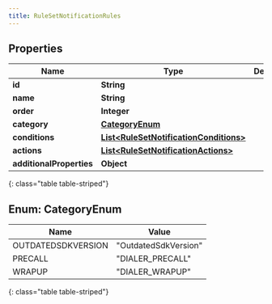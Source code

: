 ```yaml
---
title: RuleSetNotificationRules
---
```


## Properties

| Name | Type | Description | Notes |
| ------------ | ------------- | ------------- | ------------- |
| **id** | **String** |  |  [optional] |
| **name** | **String** |  |  [optional] |
| **order** | **Integer** |  |  [optional] |
| **category** | [**CategoryEnum**](#CategoryEnum) |  |  [optional] |
| **conditions** | [**List&lt;RuleSetNotificationConditions&gt;**](RuleSetNotificationConditions.html) |  |  [optional] |
| **actions** | [**List&lt;RuleSetNotificationActions&gt;**](RuleSetNotificationActions.html) |  |  [optional] |
| **additionalProperties** | **Object** |  |  [optional] |
{: class="table table-striped"}


<a name="CategoryEnum"></a>

## Enum: CategoryEnum

| Name | Value |
| ---- | ----- |
| OUTDATEDSDKVERSION | &quot;OutdatedSdkVersion&quot; |
| PRECALL | &quot;DIALER_PRECALL&quot; |
| WRAPUP | &quot;DIALER_WRAPUP&quot; |
{: class="table table-striped"}


